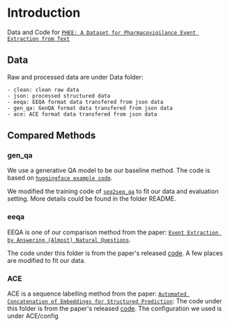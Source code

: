 # Introduction

Data and Code for [``PHEE: A Dataset for Pharmacovigilance Event Extraction from Text``](https://arxiv.org/abs/2210.12560/)

## Data

Raw and processed data are under Data folder:
```
- clean: clean raw data
- json: processed structured data
- eeqa: EEQA format data transfered from json data
- gen_qa: GenQA format data transfered from json data
- ace: ACE format data transfered from json data
```

## Compared Methods
### gen_qa

We use a generative QA model to be our baseline method.
The code is based on  [`huggingface example code`](https://github.com/huggingface/transformers/blob/master/examples/pytorch/question-answering/).

We modified the training code of [`seq2seq_qa`](https://github.com/huggingface/transformers/blob/master/examples/pytorch/question-answering/run_seq2seq_qa.py) to fit our data and evaluation setting. More details could be found in the folder README. 

### eeqa

EEQA is one of our comparison method from the paper: [`Event Extraction by Answering (Almost) Natural Questions`](https://arxiv.org/abs/2004.13625).

The code under this folder is from the paper's released [code](https://github.com/xinyadu/eeqa). 
A few places are modified to fit our data.


### ACE

ACE is a sequence labelling method from the paper: [`Automated Concatenation of Embeddings for Structured Prediction`](https://arxiv.org/pdf/2010.05006):
The code under this folder is from the paper's released [code](https://github.com/Alibaba-NLP/ACE).
The configuration we used is under ACE/config

